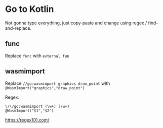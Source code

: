 Go to Kotlin
============
Not gonna type everything, just copy-paste and change using regex / find-and-replace.

func
----
Replace `func` with `external fun`

wasmimport
----------
Replace
`//go:wasmimport graphics draw_point`
with
`@WasmImport("graphics","draw_point")`

Regex:
```
\/\/go:wasmimport (\w+) (\w+)
@WasmImport("$1","$2")
```

https://regex101.com/

